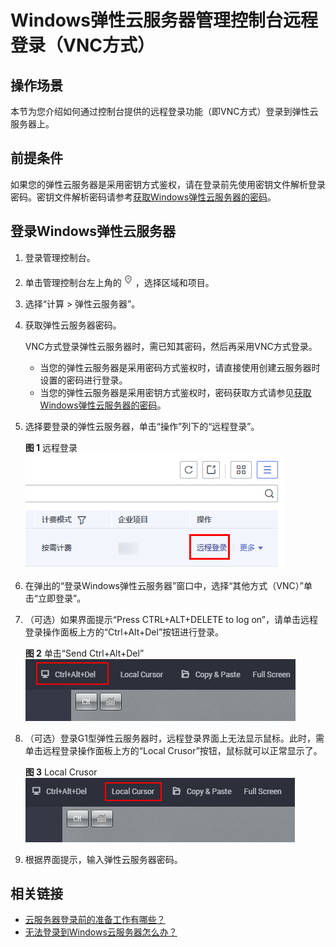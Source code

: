 # Windows弹性云服务器管理控制台远程登录（VNC方式）<a name="ZH-CN_TOPIC_0027290684"></a>

## 操作场景<a name="section72402524547"></a>

本节为您介绍如何通过控制台提供的远程登录功能（即VNC方式）登录到弹性云服务器上。

## 前提条件<a name="section1641012498356"></a>

如果您的弹性云服务器是采用密钥方式鉴权，请在登录前先使用密钥文件解析登录密码。密钥文件解析密码请参考[获取Windows弹性云服务器的密码](获取Windows弹性云服务器的密码.md)。

## 登录Windows弹性云服务器<a name="section34668256111127"></a>

1.  登录管理控制台。
2.  单击管理控制台左上角的![](figures/icon-region.png)，选择区域和项目。
3.  选择“计算 \> 弹性云服务器”。
4.  获取弹性云服务器密码。

    VNC方式登录弹性云服务器时，需已知其密码，然后再采用VNC方式登录。

    -   当您的弹性云服务器是采用密码方式鉴权时，请直接使用创建云服务器时设置的密码进行登录。
    -   当您的弹性云服务器是采用密钥方式鉴权时，密码获取方式请参见[获取Windows弹性云服务器的密码](获取Windows弹性云服务器的密码.md)。

5.  选择要登录的弹性云服务器，单击“操作”列下的“远程登录”。

    **图 1**  远程登录<a name="fig02125113112"></a>  
    ![](figures/远程登录.png "远程登录")

6.  在弹出的“登录Windows弹性云服务器”窗口中，选择“其他方式（VNC）”单击“立即登录”。
7.  （可选）如果界面提示“Press CTRL+ALT+DELETE to log on”，请单击远程登录操作面板上方的“Ctrl+Alt+Del”按钮进行登录。

    **图 2**  单击“Send Ctrl+Alt+Del”<a name="fig1380012985917"></a>  
    ![](figures/单击-Send-Ctrl+Alt+Del.png "单击-Send-Ctrl+Alt+Del")

8.  （可选）登录G1型弹性云服务器时，远程登录界面上无法显示鼠标。此时，需单击远程登录操作面板上方的“Local Crusor”按钮，鼠标就可以正常显示了。

    **图 3**  Local Crusor<a name="zh-cn_topic_0027268511_fig11301616132218"></a>  
    ![](figures/Local-Crusor.png "Local-Crusor")

9.  根据界面提示，输入弹性云服务器密码。

## 相关链接<a name="section2826432183510"></a>

-   [云服务器登录前的准备工作有哪些？](https://support.huaweicloud.com/ecs_faq/zh-cn_topic_0163540201.html)
-   [无法登录到Windows云服务器怎么办？](https://support.huaweicloud.com/ecs_faq/zh-cn_topic_0018073217.html)

